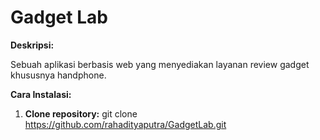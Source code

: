 # Gadget Lab

**Deskripsi:**

Sebuah aplikasi berbasis web yang menyediakan layanan review gadget khususnya handphone.

**Cara Instalasi:**

1. **Clone repository:**
   git clone https://github.com/rahadityaputra/GadgetLab.git


<!-- list tugas -->
<!-- membuat error handling login dan sigup -->
<!-- A. Sigup -->
   <!-- 1. ketika password dan password confirmation tidak sama -->
   <!-- 2. ketika username sudah dipakai orang lain -->
   <!-- 3. ketika email sudah dipakai orang lain -->
<!-- B. Login -->
   <!--  1. ketika email dan passord salah atau tidak ada di database-->


<!-- C. Halaman detail phone -->
   <!-- 1. membuat cache agar tidak many to request ketika di refress -->